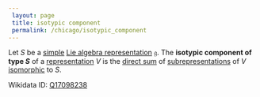 ```yaml
---
 layout: page
 title: isotypic component
 permalink: /chicago/isotypic_component
---
```

Let $S$ be a [simple](https://mathgloss.github.io/MathGloss/chicago/irreducible_representation) [Lie algebra representation](https://mathgloss.github.io/MathGloss/chicago/Lie_algebra_representation) $\mathfrak g$. The **isotypic component of type $S$** of a [representation](https://mathgloss.github.io/MathGloss/chicago/Lie_algebra_representation) $V$ is the [direct sum](https://mathgloss.github.io/MathGloss/chicago/direct_sum_of_group_representations) of [subrepresentations](https://mathgloss.github.io/MathGloss/chicago/subrepresentation) of $V$ [isomorphic](https://mathgloss.github.io/MathGloss/chicago/isomorphism_of_representations) to $S$. 

Wikidata ID: [Q17098238](https://www.wikidata.org/wiki/Q17098238)